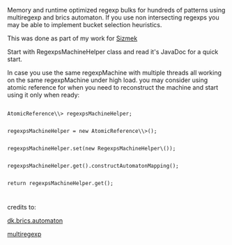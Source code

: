 
Memory and runtime optimized regexp bulks for hundreds of patterns using multiregexp and brics automaton.
If you use non intersecting regexps you may be able to implement bucket selection heuristics.

This was done as part of my work for
<a href="http://www.sizmek.com/">Sizmek</a>

Start with RegexpsMachineHelper<V> class and read it's JavaDoc for a quick start.

In case you use the same regexpMachine with multiple threads all working on the same regexpMachine
under high load. you may consider using atomic reference for when you need to reconstruct the machine
and start using it only when ready:

<code>
AtomicReference\<RegexpsMachineHelper\<String\>\> regexpsMachineHelper;</p>
regexpsMachineHelper = new AtomicReference\<RegexpsMachineHelper\<String\>\>();</p>
regexpsMachineHelper.set(new RegexpsMachineHelper\<String\>());</p>
regexpsMachineHelper.get().constructAutomatonMapping();</p>
return regexpsMachineHelper.get();</p>
</code>


credits to:

<a href="http://www.brics.dk/automaton/">dk.brics.automaton</a>

<a href="https://github.com/fulmicoton/multiregexp">multiregexp</a>
